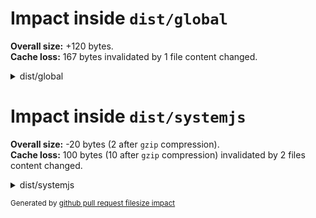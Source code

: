 # Impact inside `dist/global`

<strong>Overall size:</strong> +120 bytes.<br />
<strong>Cache loss:</strong> 167 bytes invalidated by 1 file content changed.

<details>
  <summary>dist/global</summary>
  <table>
    <thead>
      <tr>
        <th nowrap>file</th>
        <th nowrap>event</th>
        <th nowrap>diff</th>
        <th nowrap><code>base</code></th>
        <th nowrap><code>head</code></th>
      </tr>
    </thead>
    <tbody>
      <tr>
        <td nowrap>bar.js</td>
        <td nowrap>file removed</td>
        <td nowrap>-100</td>
        <td nowrap>100</td>
        <td nowrap>---</td>
      </tr>
      <tr>
        <td nowrap>foo.js</td>
        <td nowrap>file added</td>
        <td nowrap>+120</td>
        <td nowrap>---</td>
        <td nowrap>120</td>
      </tr>
      <tr>
        <td nowrap>hello.js</td>
        <td nowrap>changed</td>
        <td nowrap>+20</td>
        <td nowrap>167</td>
        <td nowrap>187</td>
      </tr>
      <tr>
        <td nowrap>whatever.js</td>
        <td nowrap>file added</td>
        <td nowrap>+80</td>
        <td nowrap>---</td>
        <td nowrap>80</td>
      </tr>
    </tbody>
  </table>
</details>

# Impact inside `dist/systemjs`

**Overall size:** -20 bytes (2 after `gzip` compression).<br />
**Cache loss:** 100 bytes (10 after `gzip` compression) invalidated by 2 files content changed.

<details>
  <summary>dist/systemjs</summary>
  <table>
    <thead>
      <tr>
        <th nowrap>file</th>
        <th nowrap>event</th>
        <th nowrap>diff</th>
        <th nowrap><code>base</code></th>
        <th nowrap><code>head</code></th>
      </tr>
    </thead>
    <tbody>
      <tr>
        <td nowrap>bar.js</td>
        <td nowrap>changed</td>
        <td nowrap>-40</td>
        <td nowrap>60</td>
        <td nowrap>20</td>
      </tr>
      <tr>
        <td nowrap>foo.js</td>
        <td nowrap>changed</td>
        <td nowrap>+20</td>
        <td nowrap>40</td>
        <td nowrap>60</td>
      </tr>
    </tbody>
  </table>
  <p>after <code>gzip</code> compression</p>
  <table>
    <thead>
      <tr>
        <th nowrap>file</th>
        <th nowrap>event</th>
        <th nowrap>diff</th>
        <th nowrap><code>base</code></th>
        <th nowrap><code>head</code></th>
      </tr>
    </thead>
    <tbody>
      <tr>
        <td nowrap>bar.js</td>
        <td nowrap>changed</td>
        <td nowrap>-4</td>
        <td nowrap>6</td>
        <td nowrap>2</td>
      </tr>
      <tr>
        <td nowrap>foo.js</td>
        <td nowrap>changed</td>
        <td nowrap>+2</td>
        <td nowrap>4</td>
        <td nowrap>6</td>
      </tr>
    </tbody>
  </table>
</details>

<sub>Generated by [github pull request filesize impact](https://github.com/jsenv/jsenv-github-pull-request-filesize-impact)</sub>
